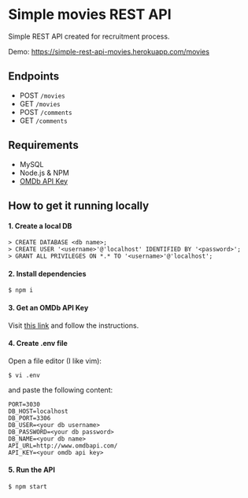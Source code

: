 # Simple movies REST API
Simple REST API created for recruitment process.

Demo: https://simple-rest-api-movies.herokuapp.com/movies

## Endpoints

- POST `/movies`
- GET `/movies`
- POST `/comments`
- GET `/comments`

## Requirements

- MySQL
- Node.js & NPM
- [OMDb API Key](http://www.omdbapi.com/apikey.aspx)

## How to get it running locally

#### 1. Create a local DB
```mysql
> CREATE DATABASE <db name>;
> CREATE USER '<username>'@'localhost' IDENTIFIED BY '<password>';
> GRANT ALL PRIVILEGES ON *.* TO '<username>'@'localhost';
```

#### 2. Install dependencies
```sbtshell
$ npm i
```

#### 3. Get an OMDb API Key
Visit [this link](http://www.omdbapi.com/apikey.aspx) and follow the instructions.

#### 4. Create .env file
Open a file editor (I like vim):
```sbtshell
$ vi .env
```
and paste the following content:
```sbtshell
PORT=3030
DB_HOST=localhost
DB_PORT=3306
DB_USER=<your db username>
DB_PASSWORD=<your db password>
DB_NAME=<your db name>
API_URL=http://www.omdbapi.com/
API_KEY=<your omdb api key>
```

#### 5. Run the API
```sbtshell
$ npm start
```
